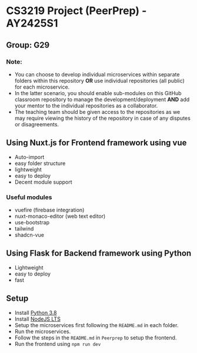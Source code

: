 # CS3219 Project (PeerPrep) - AY2425S1
## Group: G29

### Note: 
- You can choose to develop individual microservices within separate folders within this repository **OR** use individual repositories (all public) for each microservice. 
- In the latter scenario, you should enable sub-modules on this GitHub classroom repository to manage the development/deployment **AND** add your mentor to the individual repositories as a collaborator. 
- The teaching team should be given access to the repositories as we may require viewing the history of the repository in case of any disputes or disagreements. 

## Using Nuxt.js for Frontend framework using vue
- Auto-import
- easy folder structure
- lightweight
- easy to deploy
- Decent module support

### Useful modules
- vuefire (firebase integration)
- nuxt-monaco-editor (web text editor)
- use-bootstrap 
- tailwind
- shadcn-vue

## Using Flask for Backend framework using Python
- Lightweight
- easy to deploy
- fast

## Setup
- Install [Python 3.8](https://www.python.org/downloads/)
- Install [NodeJS LTS](https://nodejs.org/en/)
- Setup the microservices first following the `README.md` in each folder.
- Run the microservices.
- Follow the steps in the `README.md` in `Peerprep` to setup the frontend.
- Run the frontend using `npm run dev`